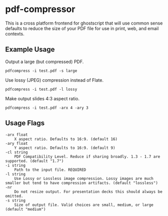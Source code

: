 # pdf-compressor

This is a cross platform frontend for ghostscript that will use common sense defaults to reduce the size of your PDF file for use in print, web, and email contexts.

## Example Usage

Output a large (but compressed) PDF.

`pdfcompress -i test.pdf -s large`

Use lossy (JPEG) compression instead of Flate.

`pdfcompress -i test.pdf -l lossy`

Make output slides 4:3 aspect ratio.

`pdfcompress -i test.pdf -arx 4 -ary 3`

## Usage Flags

```
-arx float
    X aspect ratio. Defaults to 16:9. (default 16)
-ary float
    Y aspect ratio. Defaults to 16:9. (default 9)
-cl string
    PDF Compatibility Level. Reduce if sharing broadly. 1.3 - 1.7 are supported. (default "1.7")
-i string
    Path to the input file. REQUIRED
-l string
    Use Lossy or Lossless image compression. Lossy images are much smaller but tend to have compression artifacts. (default "lossless")
-nr
    Do not resize output. For presentation decks this should always be omitted.
-s string
    Size of output file. Valid choices are small, medium, or large (default "medium")
```